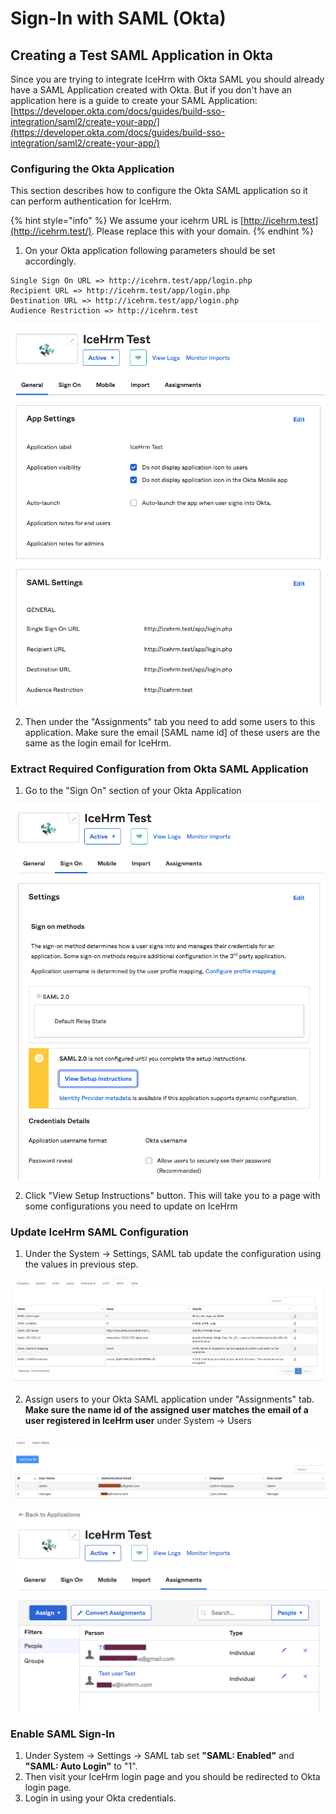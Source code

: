 # Sign-In with SAML \(Okta\)

## Creating a Test SAML Application in Okta

Since you are trying to integrate IceHrm with Okta SAML you should already have a SAML Application created with Okta. But if you don't have an application here is a guide to create your SAML Application: [https://developer.okta.com/docs/guides/build-sso-integration/saml2/create-your-app/](https://developer.okta.com/docs/guides/build-sso-integration/saml2/create-your-app/)

### Configuring the Okta Application

This section describes how to configure the Okta SAML application so it can perform authentication for IceHrm.

{% hint style="info" %}
We assume your icehrm URL is [http://icehrm.test](http://icehrm.test/). Please replace this with your domain.
{% endhint %}

1. On your Okta application following parameters should be set accordingly.

```
Single Sign On URL => http://icehrm.test/app/login.php
Recipient URL => http://icehrm.test/app/login.php
Destination URL => http://icehrm.test/app/login.php
Audience Restriction => http://icehrm.test
```

![Configuration from IceHrm Test Application](../.gitbook/assets/screenshot-2021-04-02-at-18.22.05.png)

2. Then under the "Assignments" tab you need to add some users to this application. Make sure the email \[SAML name id\] of these users are the same as the login email for IceHrm.

### Extract Required Configuration from Okta SAML Application

1. Go to the "Sign On" section of your Okta Application

![](../.gitbook/assets/screenshot-2021-04-02-at-18.27.39.png)

 2. Click "View Setup Instructions" button. This will take you to a page with some configurations you need to update on IceHrm

### Update IceHrm SAML Configuration

1. Under the System -&gt; Settings, SAML tab update the configuration using the values in previous step.

![IceHrm SAML configuartion](../.gitbook/assets/screenshot-2021-04-04-at-06.07.05.png)

2. Assign users to your Okta SAML application under "Assignments" tab. **Make sure the name id of the assigned user matches the email of a user registered in IceHrm user** under System -&gt; Users

![IceHrm Users](../.gitbook/assets/screenshot-2021-04-04-at-06.12.07.png)

![Assigned users in Okta Application](../.gitbook/assets/screenshot-2021-04-04-at-06.11.19.png)

### Enable SAML Sign-In

1. Under System -&gt; Settings -&gt; SAML tab set **"SAML: Enabled"** and **"SAML: Auto Login"** to "1".
2. Then visit your IceHrm login page and you should be redirected to Okta login page.
3. Login in using your Okta credentials.

 

